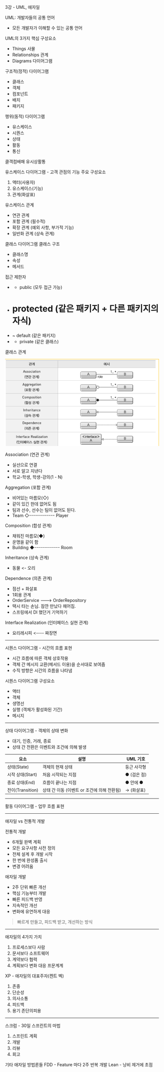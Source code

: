 3강 - UML, 애자일

UML: 개발자들의 공통 언어
- 모든 개발자가 이해할 수 있는 공통 언어


UML의 3가지 핵심 구성요소
- Things 사물
- Relationships 관계
- Diagrams 다이어그램


구조적(정적) 다이어그램
- 클래스
- 객체
- 컴포넌트
- 배치
- 패키지

행위(동적) 다이어그램
- 유스케이스
- 시퀀스
- 상태
- 활동
- 통신

클객컴배패
유시상활통


유스케이스 다이어그램 - 고객 관점의 기능
주요 구성요소
1. 액터(사용자)
2. 유스케이스(기능)
3. 관계(화살표)

유스케이스 관계
- 연관 관계
- 포함 관계 (필수적)
- 확장 관계 (예외 사항, 부가적 기능)
- 일반화 관계 (상속 관계)


클래스 다이어그램
클래스 구조
- 클래스명
- 속성
- 메서드

접근 제한자
- + public (모두 접근 가능)
- # protected (같은 패키지 + 다른 패키지의 자식)
- ~ default (같은 패키지)
- - private (같은 클래스)



클래스 관계

![img/img02.png](img/img02.png)

Association (연관 관계)
- 실선으로 연결
- 서로 알고 지낸다
- 학교-학생, 학생-강의(1 - N)

Aggregation (포함 관계)
- 비어있는 마름모(◇)
- 같이 있긴 한데 없어도 됨
- 팀과 선수, 선수는 팀이 없어도 된다.
- Team ◇------------- Player

Composition (합성 관계)
- 채워진 마름모(◆)
- 운명을 같이 함
- Building ◆------------- Room

Inheritance (상속 관계)
- 동물 <- 오리

Dependence (의존 관계)
- 점선 + 화살표
- 1회용 관계
- OrderService ---> OrderRepository
- 택시 타는 손님. 잠깐 만났다 헤어짐.
- 스프링에서 DI 했던거 기억하기

Interface Realization (인터페이스 실현 관계)
- 요리레시피 <---- 짜장면

---

시퀀스 다이어그램 - 시간의 흐름 표현
- 시간 흐름에 따른 객체 상호작용
- 객체 간 메시지 교환(메서드 이용)을 순서대로 보여줌
- 수직 방향은 시간의 흐름을 나타냄

시퀀스 다이어그램 구성요소
- 액터
- 객체
- 생명선
- 실행 (객체가 활성화된 기간)
- 메시지

---

상태 다이어그램 - 객체의 상태 변화
- 대기, 인증, 거래, 종료
- 상태 간 전환은 이벤트와 조건에 의해 발생

| 요소             | 설명                          | UML 기호   |
| -------------- | --------------------------- | -------- |
| 상태(State)      | 객체의 현재 상태                   | 둥근 사각형   |
| 시작 상태(Start)   | 처음 시작되는 지점                  | ● (검은 점) |
| 종료 상태(End)     | 흐름이 끝나는 지점                  | ● 안에 ●   |
| 전이(Transition) | 상태 간 이동 (이벤트 or 조건에 의해 전환됨) | → (화살표)  |


---

활동 다이어그램 - 업무 흐름 표현

---

애자일 vs 전통적 개발

전통적 개발
- 6개월 완벽 계획
- 모든 요구사항 사전 정의
- 전체 설계 후 개발 시작
- 한 번에 완성품 출시
- 변경 어려움

애자일 개발
- 2주 단위 빠른 개선
- 핵심 기능부터 개발
- 빠른 피드백 반영
- 지속적인 개선
- 변화에 유연하게 대응

> 빠르게 만들고, 피드백 받고, 개선하는 방식

---

애자일의 4가지 가치
1. 프로세스보다 사람
2. 문서보다 소프트웨어
3. 계약보다 협력
4. 계획보다 변화 대응
프문계계


XP - 애자일의 대표주자(켄트 벡)
1. 존중
2. 단순성
3. 의사소통
4. 피드백
5. 용기
존단의피용

---

스크럼 - 30일 스프린트의 마법
1. 스프린트 계획
2. 개발
3. 리뷰
4. 회고

기타 애자일 방법론들
FDD - Feature 마다 2주 반복 개발
Lean - 낭비 제거에 초점

